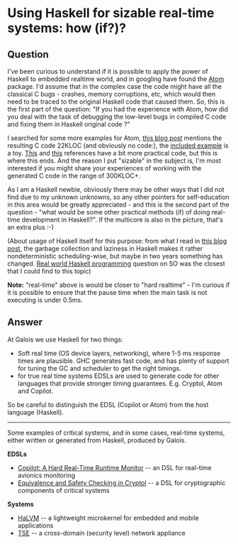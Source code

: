 
# Using Haskell for sizable real-time systems: how (if?)?

## Question
        
I've been curious to understand if it is possible to apply the power of Haskell to embedded realtime world, and in googling have found the [Atom](http://hackage.haskell.org/package/atom) package. I'd assume that in the complex case the code might have all the classical C bugs - crashes, memory corruptions, etc, which would then need to be traced to the original Haskell code that caused them. So, this is the first part of the question: "If you had the experience with Atom, how did you deal with the task of debugging the low-level bugs in compiled C code and fixing them in Haskell original code ?"

I searched for some more examples for Atom, [this blog post](http://archhaskell.wordpress.com/2009/08/01/atom-a-domain-specific-language-for-hard-realtime-applications/) mentions the resulting C code 22KLOC (and obviously no code:), the [included example](http://hackage.haskell.org/packages/archive/atom/0.1.0/doc/html/src/Language-Atom-Example.html#example) is a toy. [This](http://leepike.wordpress.com/source-code/atomfibhs/) and [this](http://blog.sw17ch.com/wordpress/?p=111) references have a bit more practical code, but this is where this ends. And the reason I put "sizable" in the subject is, I'm most interested if you might share your experiences of working with the generated C code in the range of 300KLOC+.

As I am a Haskell newbie, obviously there may be other ways that I did not find due to my unknown unknowns, so any other pointers for self-education in this area would be greatly appreciated - and this is the second part of the question - "what would be some other practical methods (if) of doing real-time development in Haskell?". If the multicore is also in the picture, that's an extra plus :-)

(About usage of Haskell itself for this purpose: from what I read in [this blog post](http://mikeburrell.wordpress.com/2007/02/01/real-time-haskell/), the garbage collection and laziness in Haskell makes it rather nondeterministic scheduling-wise, but maybe in two years something has changed. [Real world Haskell programming](https://stackoverflow.com/questions/1113226/real-world-haskell-programming) question on SO was the closest that I could find to this topic)

**Note:** "real-time" above is would be closer to "hard realtime" - I'm curious if it is possible to ensure that the pause time when the main task is not executing is under 0.5ms.

## Answer
        
At Galois we use Haskell for two things:

*   Soft real time (OS device layers, networking), where 1-5 ms response times are plausible. GHC generates fast code, and has plenty of support for tuning the GC and scheduler to get the right timings.
*   for true real time systems EDSLs are used to generate code for other languages that provide stronger timing guarantees. E.g. Cryptol, Atom and Copilot.

So be careful to distinguish the EDSL (Copilot or Atom) from the host language (Haskell).

* * *

Some examples of critical systems, and in some cases, real-time systems, either written or generated from Haskell, produced by Galois.

**EDSLs**

*   [Copilot: A Hard Real-Time Runtime Monitor](http://www.cs.indiana.edu/~lepike/pub_pages/rv2010.html) \-\- an DSL for real-time avionics monitoring
*   [Equivalence and Safety Checking in Cryptol](http://corp.galois.com/blog/2009/2/5/equivalence-and-safety-checking-in-cryptol.html) \-\- a DSL for cryptographic components of critical systems

**Systems**

*   [HaLVM](https://galois.com/project/halvm/) \-\- a lightweight microkernel for embedded and mobile applications
*   [TSE](http://corp.galois.com/trusted-services-engine-tse/) \-\- a cross-domain (security level) network appliance
